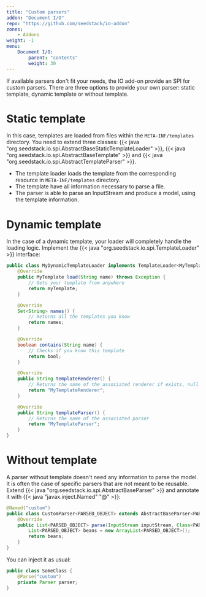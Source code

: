 ```yaml
---
title: "Custom parsers"
addon: "Document I/O"
repo: "https://github.com/seedstack/io-addon"
zones:
    - Addons
weight: -1    
menu:
    Document I/O:
        parent: "contents"
        weight: 30
---
```


If available parsers don't fit your needs, the IO add-on provide an SPI for custom parsers. There are three options to
provide your own parser: static template, dynamic template or without template.<!--more-->

# Static template

In this case, templates are loaded from files within the `META-INF/templates` directory. You need to extend three classes:
{{< java "org.seedstack.io.spi.AbstractBaseStaticTemplateLoader" >}}, {{< java "org.seedstack.io.spi.AbstractBaseTemplate" >}} and
{{< java "org.seedstack.io.spi.AbstractTemplateParser" >}}.

- The template loader loads the template from the corresponding resource in `META-INF/templates` directory.
- The template have all information necessary to parse a file.
- The parser is able to parse an InputStream and produce a model, using the template information.

# Dynamic template

In the case of a dynamic template, your loader will completely handle the loading logic. Implement the {{< java "org.seedstack.io.spi.TemplateLoader" >}}
interface:

```java
public class MyDynamicTemplateLoader implements TemplateLoader<MyTemplate> {
    @Override
    public MyTemplate load(String name) throws Exception {
        // Gets your template from anywhere
        return myTemplate;
    }

    @Override
    Set<String> names() {
        // Returns all the templates you know
        return names;
    }

    @Override
    boolean contains(String name) {
        // Checks if you know this template
        return bool;
    }

    @Override
    public String templateRenderer() {
        // Returns the name of the associated renderer if exists, null otherwise
        return "MyTemplateRenderer";
    }

    @Override
    public String templateParser() {
        // Returns the name of the associated parser
        return "MyTemplateParser";
    }
}
```

# Without template

A parser without template doesn't need any information to parse the model. It is often the case of specific parsers
that are not meant to be reusable. Extend {{< java "org.seedstack.io.spi.AbstractBaseParser" >}} and annotate it
with {{< java "javax.inject.Named" "@" >}}:

```java
@Named("custom")
public class CustomParser<PARSED_OBJECT> extends AbstractBaseParser<PARSED_OBJECT> {
    @Override
    public List<PARSED_OBJECT> parse(InputStream inputStream, Class<PARSED_OBJECT> clazz) {
        List<PARSED_OBJECT> beans = new ArrayList<PARSED_OBJECT>();
        return beans;
    }
}
```

You can inject it as usual:

```java
public class SomeClass {
	@Parse("custom")
	private Parser parser;
}
